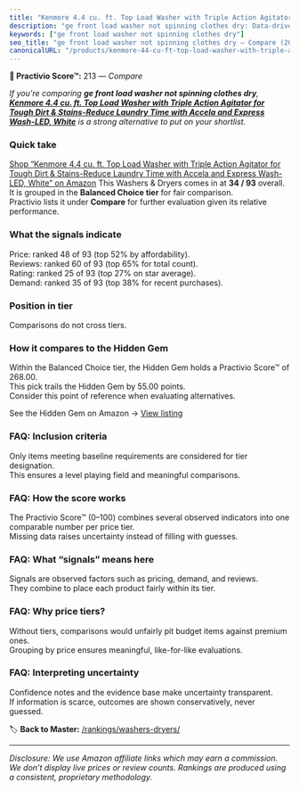 ```yaml
---
title: "Kenmore 4.4 cu. ft. Top Load Washer with Triple Action Agitator for Tough Dirt & Stains-Reduce Laundry Time with Accela and Express Wash-LED, White"
description: "ge front load washer not spinning clothes dry: Data-driven ranking using the Practivio Score™. Positioned by quality, value, demand, findability, momentum."
keywords: ["ge front load washer not spinning clothes dry"]
seo_title: "ge front load washer not spinning clothes dry — Compare (2025)"
canonicalURL: "/products/kenmore-44-cu-ft-top-load-washer-with-triple-action-agitator-for-tough-dirt-stains-reduce-laundry-time-with-accela-and-express-wash-led-white-B0DFF4K5MJ/"
---
```


**🛒 Practivio Score™:** 213 — _Compare_


*If you're comparing **ge front load washer not spinning clothes dry**, **[Kenmore 4.4 cu. ft. Top Load Washer with Triple Action Agitator for Tough Dirt & Stains-Reduce Laundry Time with Accela and Express Wash-LED, White](https://www.amazon.com/dp/B0DFF4K5MJ?tag=practivio-20)** is a strong alternative to put on your shortlist.*
### Quick take
[Shop “Kenmore 4.4 cu. ft. Top Load Washer with Triple Action Agitator for Tough Dirt & Stains-Reduce Laundry Time with Accela and Express Wash-LED, White” on Amazon](https://www.amazon.com/dp/B0DFF4K5MJ?tag=practivio-20)
This Washers & Dryers comes in at **34 / 93** overall.  
It is grouped in the **Balanced Choice tier** for fair comparison.  
Practivio lists it under **Compare** for further evaluation given its relative performance.

### What the signals indicate
Price: ranked 48 of 93 (top 52% by affordability).  
Reviews: ranked 60 of 93 (top 65% for total count).  
Rating: ranked 25 of 93 (top 27% on star average).  
Demand: ranked 35 of 93 (top 38% for recent purchases).

### Position in tier
Comparisons do not cross tiers.

### How it compares to the Hidden Gem
Within the Balanced Choice tier, the Hidden Gem holds a Practivio Score™ of 268.00.  
This pick trails the Hidden Gem by 55.00 points.  
Consider this point of reference when evaluating alternatives.  

See the Hidden Gem on Amazon → [View listing](https://www.amazon.com/dp/B097H2FVNZ?tag=practivio-20)

### FAQ: Inclusion criteria
Only items meeting baseline requirements are considered for tier designation.  
This ensures a level playing field and meaningful comparisons.

### FAQ: How the score works
The Practivio Score™ (0–100) combines several observed indicators into one comparable number per price tier.  
Missing data raises uncertainty instead of filling with guesses.

### FAQ: What “signals” means here
Signals are observed factors such as pricing, demand, and reviews.  
They combine to place each product fairly within its tier.

### FAQ: Why price tiers?
Without tiers, comparisons would unfairly pit budget items against premium ones.  
Grouping by price ensures meaningful, like-for-like evaluations.

### FAQ: Interpreting uncertainty
Confidence notes and the evidence base make uncertainty transparent.  
If information is scarce, outcomes are shown conservatively, never guessed.

<!-- Missing template for Compare/CompareWithinPriceClass -->


🏷️ **Back to Master:** [/rankings/washers-dryers/](/rankings/washers-dryers/)

---
_Disclosure: We use Amazon affiliate links which may earn a commission. We don’t display live prices or review counts. Rankings are produced using a consistent, proprietary methodology._
